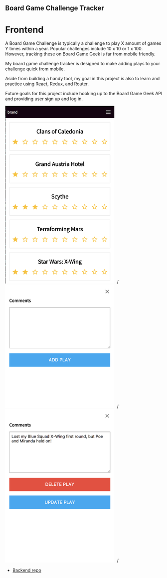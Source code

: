 ## Board Game Challenge Tracker

# Frontend 

A Board Game Challenge is typically a challenge to play X amount of games Y times within a year. Popular challenges include 10 x 10 or 1 x 100. However, tracking these on Board Game Geek is far from mobile friendly.

My board game challenge tracker is designed to make adding plays to your challenge quick from mobile.

Aside from building a handy tool, my goal in this project is also to learn and practice using React, Redux, and Router.

Future goals for this project include hooking up to the Board Game Geek API and providing user sign up and log in.


<kbd>
  <img src="./readme-images/home.png" width="350px" alt="home view">
</kbd>/


<kbd>
  <img src="./readme-images/add.png" width="350px" alt="add view">
</kbd>/


<kbd>
  <img src="./readme-images/edit.png" width="350px" alt="edit view">
</kbd>/



- [Backend repo](https://github.com/TalusRocks/boardgame10-server)
